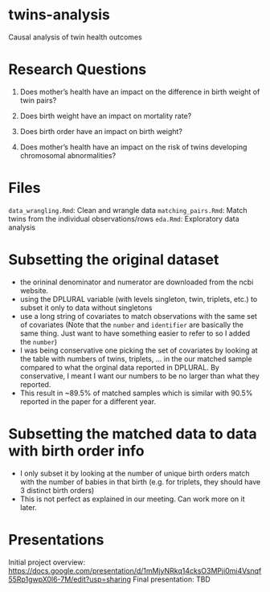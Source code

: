 # twins-analysis
Causal analysis of twin health outcomes

# Research Questions
1. Does mother’s health have an impact on the difference in birth weight of twin pairs?

2. Does birth weight have an impact on mortality rate?
    
3. Does birth order have an impact on birth weight?

4. Does mother’s health have an impact on the risk of twins developing chromosomal abnormalities?

# Files
`data_wrangling.Rmd`: Clean and wrangle data
`matching_pairs.Rmd`: Match twins from the individual observations/rows
`eda.Rmd`: Exploratory data analysis

# Subsetting the original dataset
- the orininal denominator and numerator are downloaded from the ncbi website.
- using the DPLURAL variable (with levels singleton, twin, triplets, etc.) to subset it only to data without singletons
- use a long string of covariates to match observations with the same set of covariates (Note that the `number` and `identifier` are basically the same thing. Just want to have something easier to refer to so I added the `number`)
- I was being conservative one picking the set of covariates by looking at the table with numbers of twins, triplets, ... in the our matched sample compared to what the orginal data reported in DPLURAL. By conservative, I meant I want our numbers to be no larger than what they reported. 
- This result in ~89.5% of matched samples which is similar with 90.5% reported in the paper for a different year. 

# Subsetting the matched data to data with birth order info
- I only subset it by looking at the number of unique birth orders match with the number of babies in that birth (e.g. for triplets, they should have 3 distinct birth orders)
- This is not perfect as explained in our meeting. Can work more on it later. 


# Presentations
Initial project overview: https://docs.google.com/presentation/d/1mMjyNRkq14cksO3MPji0mi4Vsnqf55Rp1gwpX0l6-7M/edit?usp=sharing
Final presentation: TBD